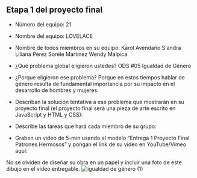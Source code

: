 ## Etapa 1 del proyecto final

- Número del equipo: 21
- Nombre del equipo: LOVELACE
- Nombre de todos miembros en su equipo: 
     Karol Avendaño
     S  andra Liliana Pérez 
     Sorele Martínez
     Wendy Malpica
     
- ¿Qué problema global eligieron ustedes?
   ODS #05 Igualdad de Género
   
- ¿Porque eligieron ese problema?
   Porque en estos tiempos hablar de género resulta de fundamental importancia por su impacto en el desarrollo de hombres y mujeres.
  
- Describan la solución tentativa a ese problema que mostrarán en su proyecto final (el proyecto final será una pieza de arte escrito en JavaScript y HTML y CSS):
  
- Describe las tareas que hará cada miembro de su grupo:
  
- Graben un video de 5-min usando el modelo “Entrega 1 Proyecto Final Patrones Hermosos” y pongan el link de su vídeo en YouTube/Vimeo aquí:


No se olviden de diseñar su obra en un papel y incluir una foto de este dibujo en el vídeo entregable.
![igualdad de género (1)](https://user-images.githubusercontent.com/100642821/156498300-cfcaad2e-efc2-4060-bd88-aaea32d174fa.png)

